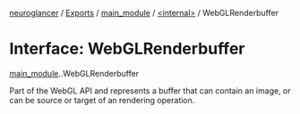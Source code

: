 [neuroglancer](../README.md) / [Exports](../modules.md) / [main\_module](../modules/main_module.md) / [<internal\>](../modules/main_module._internal_.md) / WebGLRenderbuffer

# Interface: WebGLRenderbuffer

[main_module](../modules/main_module.md).[<internal>](../modules/main_module._internal_.md).WebGLRenderbuffer

Part of the WebGL API and represents a buffer that can contain an image, or can be source or target of an rendering operation.
